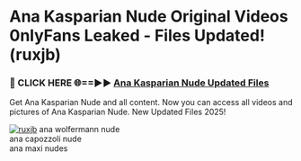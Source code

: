 # Ana Kasparian Nude Original Videos 0nlyFans Leaked - Files Updated! (ruxjb)

<h3>🔴 CLICK HERE 🌐==►► <a href="https://tinyurl.com/4mcuefdz" rel="nofollow">Ana Kasparian Nude Updated Files</a></h3>

Get Ana Kasparian Nude and all content. Now you can access all videos and pictures of Ana Kasparian Nude. New Updated Files 2025!

[![ruxjb](https://i.imgur.com/StAQSOY.gif)](https://tinyurl.com/4mcuefdz)
ana wolfermann nude<br>
ana capozzoli nude<br>
ana maxi nudes
